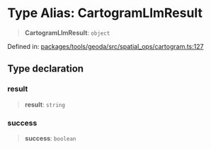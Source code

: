 # Type Alias: CartogramLlmResult

> **CartogramLlmResult**: `object`

Defined in: [packages/tools/geoda/src/spatial\_ops/cartogram.ts:127](https://github.com/GeoDaCenter/openassistant/blob/0f7bf760e453a1735df9463dc799b04ee2f630fd/packages/tools/geoda/src/spatial_ops/cartogram.ts#L127)

## Type declaration

### result

> **result**: `string`

### success

> **success**: `boolean`
